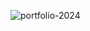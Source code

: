 ![portfolio-2024](https://github.com/galindoptbr/portfolio-2.0/assets/112688705/09fb3dc8-cdaf-465a-a15e-e6f38357fe60)
